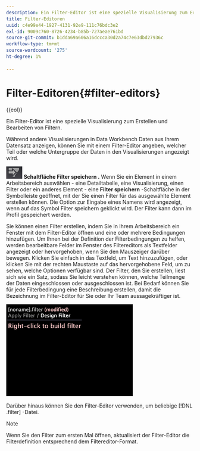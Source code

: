 ```yaml
---
description: Ein Filter-Editor ist eine spezielle Visualisierung zum Erstellen und Bearbeiten von Filtern.
title: Filter-Editoren
uuid: c4e99e44-1927-4131-92e9-111c76bdc3e2
exl-id: 9009c760-8726-4234-b85b-727aeae761bd
source-git-commit: b1dda69a606a16dccca30d2a74c7e63dbd27936c
workflow-type: tm+mt
source-wordcount: '275'
ht-degree: 1%

---
```


# Filter-Editoren{#filter-editors}

{{eol}}

Ein Filter-Editor ist eine spezielle Visualisierung zum Erstellen und Bearbeiten von Filtern.

Während andere Visualisierungen in Data Workbench Daten aus Ihrem Datensatz anzeigen, können Sie mit einem Filter-Editor angeben, welcher Teil oder welche Untergruppe der Daten in den Visualisierungen angezeigt wird.

![](assets/filter_edit_toolbar.png) **Schaltfläche Filter speichern .** Wenn Sie ein Element in einem Arbeitsbereich auswählen - eine Detailtabelle, eine Visualisierung, einen Filter oder ein anderes Element - eine **Filter speichern** -Schaltfläche in der Symbolleiste geöffnet, mit der Sie einen Filter für das ausgewählte Element erstellen können. Die Option zur Eingabe eines Namens wird angezeigt, wenn auf das Symbol Filter speichern geklickt wird. Der Filter kann dann im Profil gespeichert werden.

Sie können einen Filter erstellen, indem Sie in Ihrem Arbeitsbereich ein Fenster mit dem Filter-Editor öffnen und eine oder mehrere Bedingungen hinzufügen. Um Ihnen bei der Definition der Filterbedingungen zu helfen, werden bearbeitbare Felder im Fenster des Filtereditors als Textfelder angezeigt oder hervorgehoben, wenn Sie den Mauszeiger darüber bewegen. Klicken Sie einfach in das Textfeld, um Text hinzuzufügen, oder klicken Sie mit der rechten Maustaste auf das hervorgehobene Feld, um zu sehen, welche Optionen verfügbar sind. Der Filter, den Sie erstellen, liest sich wie ein Satz, sodass Sie leicht verstehen können, welche Teilmenge der Daten eingeschlossen oder ausgeschlossen ist. Bei Bedarf können Sie für jede Filterbedingung eine Beschreibung erstellen, damit die Bezeichnung im Filter-Editor für Sie oder Ihr Team aussagekräftiger ist.

![](assets/vis_FilterEditor_Blank.png)

Darüber hinaus können Sie den Filter-Editor verwenden, um beliebige [!DNL .filter] -Datei.

>[!NOTE]
>
>Wenn Sie den Filter zum ersten Mal öffnen, aktualisiert der Filter-Editor die Filterdefinition entsprechend dem Filtereditor-Format.
